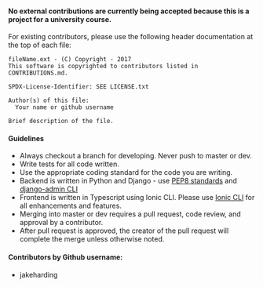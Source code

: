 #### No external contributions are currently being accepted because this is a project for a university course.

For existing contributors, please use the following header documentation at the top of each file:

```
fileName.ext - (C) Copyright - 2017
This software is copyrighted to contributors listed in CONTRIBUTIONS.md.

SPDX-License-Identifier: SEE LICENSE.txt

Author(s) of this file:
  Your name or github username

Brief description of the file.
```

#### Guidelines
- Always checkout a branch for developing. Never push to master or dev.
- Write tests for all code written.
- Use the appropriate coding standard for the code you are writing.
- Backend is written in Python and Django - use [PEP8 standards](https://www.python.org/dev/peps/pep-0008/) and [django-admin CLI](https://docs.djangoproject.com/en/1.11/ref/django-admin/)
- Frontend is written in Typescript using Ionic CLI. Please use [Ionic CLI](https://ionicframework.com/docs/cli/) for all enhancements and features.
- Merging into master or dev requires a pull request, code review, and approval by a contributor.
- After pull request is approved, the creator of the pull request will complete the merge unless otherwise noted.
 
#### Contributors by Github username:
- jakeharding
